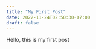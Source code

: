 ```yaml
---
title: "My First Post"
date: 2022-11-24T02:50:30-07:00
draft: false
---
```


Hello, this is my first post